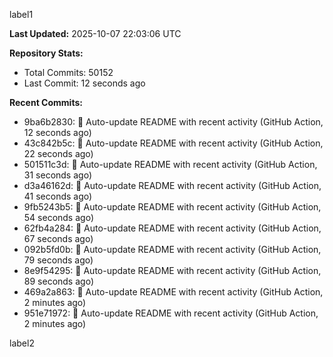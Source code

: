 
label1 
<!-- ACTIVITY_START -->
**Last Updated:** 2025-10-07 22:03:06 UTC

**Repository Stats:**
- Total Commits: 50152
- Last Commit: 12 seconds ago

**Recent Commits:**
- 9ba6b2830: 🤖 Auto-update README with recent activity (GitHub Action, 12 seconds ago)
- 43c842b5c: 🤖 Auto-update README with recent activity (GitHub Action, 22 seconds ago)
- 501511c3d: 🤖 Auto-update README with recent activity (GitHub Action, 31 seconds ago)
- d3a46162d: 🤖 Auto-update README with recent activity (GitHub Action, 41 seconds ago)
- 9fb5243b5: 🤖 Auto-update README with recent activity (GitHub Action, 54 seconds ago)
- 62fb4a284: 🤖 Auto-update README with recent activity (GitHub Action, 67 seconds ago)
- 092b5fd0b: 🤖 Auto-update README with recent activity (GitHub Action, 79 seconds ago)
- 8e9f54295: 🤖 Auto-update README with recent activity (GitHub Action, 89 seconds ago)
- 469a2a863: 🤖 Auto-update README with recent activity (GitHub Action, 2 minutes ago)
- 951e71972: 🤖 Auto-update README with recent activity (GitHub Action, 2 minutes ago)
<!-- ACTIVITY_END -->

label2
